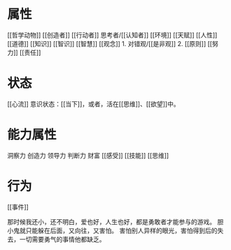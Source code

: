 # 属性
[[哲学动物]] 
[[创造者]] 
[[行动者]] 
思考者/[[认知者]]
[[环境]] 
[[天赋]] 
[[人性]] 
[[道德]] 
[[知识]] 
[[智识]] 
[[智慧]] 
[[观念]] 
	1. 对错观/[[是非观]]
	2. [[原则]] 
[[努力]] 
[[责任]] 
# 状态
[[心流]] 
意识状态：[[当下]]，或者，活在[[思维]]、[[欲望]]中。
#  能力属性
洞察力
创造力
领导力
判断力
财富
[[感受]] 
[[技能]] 
[[思维]] 
# 行为
[[事件]] 

那时候我还小，还不明白，爱也好，人生也好，都是勇敢者才能参与的游戏。
胆小鬼就只能躲在后面，又向往，又害怕。
害怕别人异样的眼光，害怕得到后的失去，一切需要勇气的事情他都缺乏。